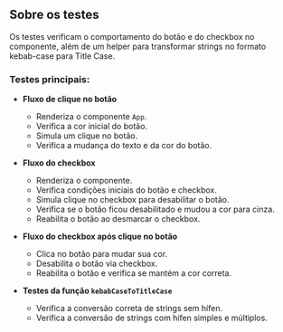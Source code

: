 ## Sobre os testes

Os testes verificam o comportamento do botão e do checkbox no componente, além de um helper para transformar strings no formato kebab-case para Title Case.

### Testes principais:

- **Fluxo de clique no botão**
  - Renderiza o componente `App`.
  - Verifica a cor inicial do botão.
  - Simula um clique no botão.
  - Verifica a mudança do texto e da cor do botão.

- **Fluxo do checkbox**
  - Renderiza o componente.
  - Verifica condições iniciais do botão e checkbox.
  - Simula clique no checkbox para desabilitar o botão.
  - Verifica se o botão ficou desabilitado e mudou a cor para cinza.
  - Reabilita o botão ao desmarcar o checkbox.

- **Fluxo do checkbox após clique no botão**
  - Clica no botão para mudar sua cor.
  - Desabilita o botão via checkbox.
  - Reabilita o botão e verifica se mantém a cor correta.

- **Testes da função `kebabCaseToTitleCase`**
  - Verifica a conversão correta de strings sem hífen.
  - Verifica a conversão de strings com hífen simples e múltiplos.